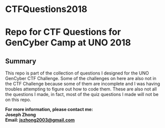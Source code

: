 # CTFQuestions2018
<h1>Repo for CTF Questions for GenCyber Camp at UNO 2018</h1>
<h2>Summary</h2>
This repo is part of the collection of questions I designed for the UNO GenCyber CTF Challenge. Some of the challenges on here are also not in the CTF Challenge because some of them are incomplete and I was having troubles attempting to figure out how to code them. These are also not all the questions I made, in fact, most of the quiz questions I made will not be on this repo.


<b>For more information, please contact me:
<br>Joseph Zhong
<br>Email: jszhong2003@gmail.com
